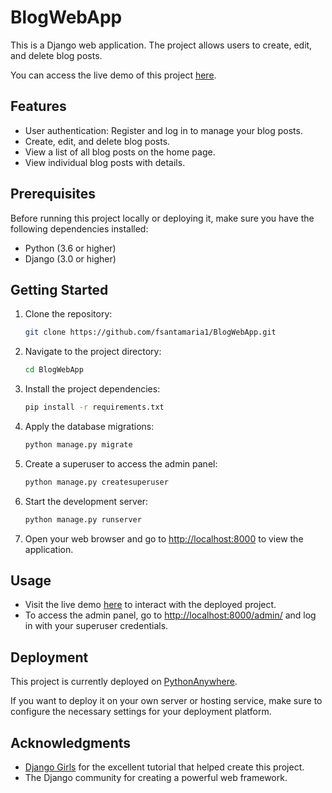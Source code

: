 
# BlogWebApp

This is a Django web application. The project allows users to create, edit, and delete blog posts.

You can access the live demo of this project [here](https://fsantamaria14.pythonanywhere.com/).

## Features

- User authentication: Register and log in to manage your blog posts.
- Create, edit, and delete blog posts.
- View a list of all blog posts on the home page.
- View individual blog posts with details.

## Prerequisites

Before running this project locally or deploying it, make sure you have the following dependencies installed:

- Python (3.6 or higher)
- Django (3.0 or higher)

## Getting Started

1. Clone the repository:

   ```bash
   git clone https://github.com/fsantamaria1/BlogWebApp.git
   ```

2. Navigate to the project directory:

   ```bash
   cd BlogWebApp
   ```

3. Install the project dependencies:

   ```bash
   pip install -r requirements.txt
   ```

4. Apply the database migrations:

   ```bash
   python manage.py migrate
   ```

5. Create a superuser to access the admin panel:

   ```bash
   python manage.py createsuperuser
   ```

6. Start the development server:

   ```bash
   python manage.py runserver
   ```

7. Open your web browser and go to [http://localhost:8000](http://localhost:8000) to view the application.

## Usage

- Visit the live demo [here](https://fsantamaria14.pythonanywhere.com/) to interact with the deployed project.
- To access the admin panel, go to [http://localhost:8000/admin/](http://localhost:8000/admin/) and log in with your superuser credentials.

## Deployment

This project is currently deployed on [PythonAnywhere](https://fsantamaria14.pythonanywhere.com/).

If you want to deploy it on your own server or hosting service, make sure to configure the necessary settings for your deployment platform.

## Acknowledgments

- [Django Girls](https://tutorial.djangogirls.org/en/) for the excellent tutorial that helped create this project.
- The Django community for creating a powerful web framework.
